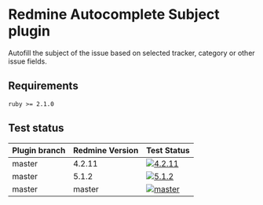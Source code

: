 Redmine Autocomplete Subject plugin
=======================

Autofill the subject of the issue based on selected tracker, category or other issue fields.


## Requirements

    ruby >= 2.1.0
    
## Test status

|Plugin branch| Redmine Version | Test Status       |
|-------------|-----------------|-------------------|
|master       | 4.2.11          | [![4.2.11][1]][5] |
|master       | 5.1.2           | [![5.1.2][2]][5]  |
|master       | master          | [![master][4]][5] |

[1]: https://github.com/nanego/redmine_autocomplete_subject/actions/workflows/4_2_11.yml/badge.svg
[2]: https://github.com/nanego/redmine_autocomplete_subject/actions/workflows/5_1_2.yml/badge.svg
[4]: https://github.com/nanego/redmine_autocomplete_subject/actions/workflows/master.yml/badge.svg
[5]: https://github.com/nanego/redmine_autocomplete_subject/actions
